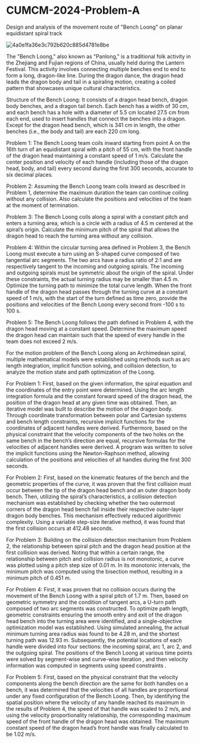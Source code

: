 # CUMCM-2024-Problem-A
Design and analysis of the movement route of "Bench Loong" on planar equidistant spiral track


![4a0e1fa36e3c792b620c885d4781e8be](https://github.com/user-attachments/assets/df159c85-5295-4b4e-9841-4b6285fb5b2c)

The "Bench Loong," also known as "Panlong," is a traditional folk activity in the Zhejiang and Fujian regions of China, usually held during the Lantern Festival. This activity involves connecting multiple benches end to end to form a long, dragon-like line. During the dragon dance, the dragon head leads the dragon body and tail in a spiraling motion, creating a coiled pattern that showcases unique cultural characteristics.

Structure of the Bench Loong: It consists of a dragon head bench, dragon body benches, and a dragon tail bench. Each bench has a width of 30 cm, and each bench has a hole with a diameter of 5.5 cm located 27.5 cm from each end, used to insert handles that connect the benches into a dragon. Except for the dragon head bench, which is 341 cm in length, the other benches (i.e., the body and tail) are each 220 cm long.

Problem 1: The Bench Loong team coils inward starting from point A on the 16th turn of an equidistant spiral with a pitch of 55 cm, with the front handle of the dragon head maintaining a constant speed of 1 m/s. Calculate the center position and velocity of each handle (including those of the dragon head, body, and tail) every second during the first 300 seconds, accurate to six decimal places.

Problem 2: Assuming the Bench Loong team coils inward as described in Problem 1, determine the maximum duration the team can continue coiling without any collision. Also calculate the positions and velocities of the team at the moment of termination.

Problem 3: The Bench Loong coils along a spiral with a constant pitch and enters a turning area, which is a circle with a radius of 4.5 m centered at the spiral’s origin. Calculate the minimum pitch of the spiral that allows the dragon head to reach the turning area without any collision.

Problem 4: Within the circular turning area defined in Problem 3, the Bench Loong must execute a turn using an S-shaped curve composed of two tangential arc segments. The two arcs have a radius ratio of 2:1 and are respectively tangent to the incoming and outgoing spirals. The incoming and outgoing spirals must be symmetric about the origin of the spiral. Under these constraints, the actual turning radius may be smaller than 4.5 m. Optimize the turning path to minimize the total curve length. When the front handle of the dragon head passes through the turning curve at a constant speed of 1 m/s, with the start of the turn defined as time zero, provide the positions and velocities of the Bench Loong every second from -100 s to 100 s.

Problem 5: The Bench Loong follows the path defined in Problem 4, with the dragon head moving at a constant speed. Determine the maximum speed the dragon head can maintain such that the speed of every handle in the team does not exceed 2 m/s.


For the motion problem of the Bench Loong along an Archimedean spiral, multiple mathematical models were established using methods such as arc length integration, implicit function solving, and collision detection, to analyze the motion state and path optimization of the Loong.

For Problem 1: First, based on the given information, the spiral equation and the coordinates of the entry point were determined. Using the arc length integration formula and the constant forward speed of the dragon head, the position of the dragon head at any given time was obtained. Then, an iterative model was built to describe the motion of the dragon body. Through coordinate transformation between polar and Cartesian systems and bench length constraints, recursive implicit functions for the coordinates of adjacent handles were derived. Furthermore, based on the physical constraint that the velocity components of the two holes on the same bench in the bench’s direction are equal, recursive formulas for the velocities of adjacent handles were derived. A program was written to solve the implicit functions using the Newton-Raphson method, allowing calculation of the positions and velocities of all handles during the first 300 seconds.

For Problem 2: First, based on the kinematic features of the bench and the geometric properties of the curve, it was proven that the first collision must occur between the tip of the dragon head bench and an outer dragon body bench. Then, utilizing the spiral’s characteristics, a collision detection mechanism was established by checking whether the two outermost corners of the dragon head bench fall inside their respective outer-layer dragon body benches. This mechanism effectively reduced algorithmic complexity. Using a variable step-size iterative method, it was found that the first collision occurs at 412.48 seconds. 

For Problem 3: Building on the collision detection mechanism from Problem 2, the relationship between spiral pitch and the dragon head position at the first collision was derived. Noting that within a certain range, the relationship between pitch and collision radius is not monotonic, a curve was plotted using a pitch step size of 0.01 m. In its monotonic intervals, the minimum pitch was computed using the bisection method, resulting in a minimum pitch of 0.451 m.

For Problem 4: First, it was proven that no collision occurs during the movement of the Bench Loong with a spiral pitch of 1.7 m. Then, based on geometric symmetry and the condition of tangent arcs, a U-turn path composed of two arc segments was constructed. To optimize path length, geometric constraints ensuring the smooth entry and exit of the dragon head bench into the turning area were identified, and a single-objective optimization model was established. Using simulated annealing, the actual minimum turning area radius was found to be 4.28 m, and the shortest turning path was 12.93 m. Subsequently, the potential locations of each handle were divided into four sections: the incoming spiral, arc 1, arc 2, and the outgoing spiral. The positions of the Bench Loong at various time points were solved by segment-wise and curve-wise iteration , and then velocity information was computed in segments using speed constraints .

For Problem 5: First, based on the physical constraint that the velocity components along the bench direction are the same for both handles on a bench, it was determined that the velocities of all handles are proportional under any fixed configuration of the Bench Loong. Then, by identifying the spatial position where the velocity of any handle reached its maximum in the results of Problem 4, the speed of that handle was scaled to 2 m/s, and using the velocity proportionality relationship, the corresponding maximum speed of the front handle of the dragon head was obtained. The maximum constant speed of the dragon head’s front handle was finally calculated to be 1.02 m/s.

